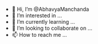 - 👋 Hi, I’m @AbhavyaManchanda
- 👀 I’m interested in ...
- 🌱 I’m currently learning ...
- 💞️ I’m looking to collaborate on ...
- 📫 How to reach me ...

<!---
AbhavyaManchanda/AbhavyaManchanda is a ✨ special ✨ repository because its `README.md` (this file) appears on your GitHub profile.
You can click the Preview link to take a look at your changes.
--->
